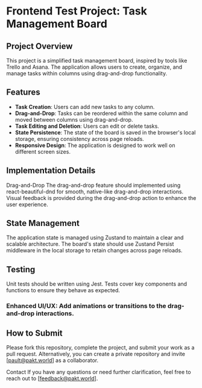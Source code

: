 # Frontend Test Project: Task Management Board

## Project Overview

This project is a simplified task management board, inspired by tools like Trello and Asana. The application allows users to create, organize, and manage tasks within columns using drag-and-drop functionality.

## Features

- **Task Creation**: Users can add new tasks to any column.
- **Drag-and-Drop**: Tasks can be reordered within the same column and moved between columns using drag-and-drop.
- **Task Editing and Deletion**: Users can edit or delete tasks.
- **State Persistence**: The state of the board is saved in the browser's local storage, ensuring consistency across page reloads.
- **Responsive Design**: The application is designed to work well on different screen sizes.

## Implementation Details
Drag-and-Drop
The drag-and-drop feature should implemented using react-beautiful-dnd for smooth, native-like drag-and-drop interactions.
Visual feedback is provided during the drag-and-drop action to enhance the user experience.

## State Management
The application state is managed using Zustand to maintain a clear and scalable architecture.
The board's state should use Zustand Persist middleware in the local storage to retain changes across page reloads.

## Testing
Unit tests should be written using Jest.
Tests cover key components and functions to ensure they behave as expected.

### Enhanced UI/UX: Add animations or transitions to the drag-and-drop interactions.

## How to Submit
Please fork this repository, complete the project, and submit your work as a pull request. Alternatively, you can create a private repository and invite [pault@pakt.world] as a collaborator.

Contact
If you have any questions or need further clarification, feel free to reach out to [feedback@pakt.world].
